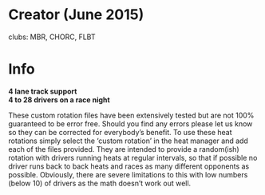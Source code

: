 # Creator (June 2015)
clubs: MBR, CHORC, FLBT

# Info

**4 lane track support**  
**4 to 28 drivers on a race night**  

These custom rotation files have been extensively tested but are not 100% guaranteed to be error free. Should you find any errors please let us know so they can be corrected for everybody’s benefit.  To use these heat rotations simply select the ‘custom rotation’ in the heat manager and add each of the files provided.  They are intended to provide a random(ish) rotation with drivers running heats at regular intervals, so that if possible no driver runs back to back heats and races as many different opponents as possible. Obviously, there are severe limitations to this with low numbers (below 10) of drivers as the math doesn’t work out well.
